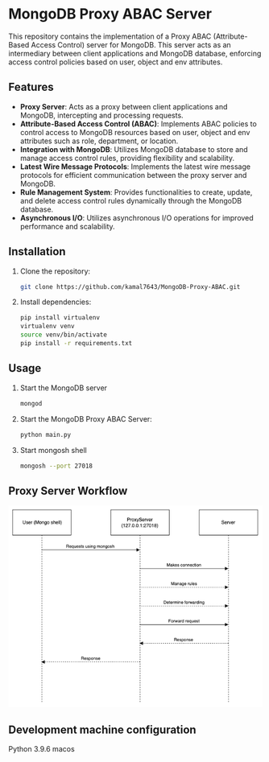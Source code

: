 # MongoDB Proxy ABAC Server

This repository contains the implementation of a Proxy ABAC (Attribute-Based Access Control) server for MongoDB. This server acts as an intermediary between client applications and MongoDB database, enforcing access control policies based on user, object and env attributes.

## Features

- **Proxy Server**: Acts as a proxy between client applications and MongoDB, intercepting and processing requests.
- **Attribute-Based Access Control (ABAC)**: Implements ABAC policies to control access to MongoDB resources based on user, object and env attributes such as role, department, or location.
- **Integration with MongoDB**: Utilizes MongoDB database to store and manage access control rules, providing flexibility and scalability.
- **Latest Wire Message Protocols**: Implements the latest wire message protocols for efficient communication between the proxy server and MongoDB.
- **Rule Management System**: Provides functionalities to create, update, and delete access control rules dynamically through the MongoDB database.
- **Asynchronous I/O**: Utilizes asynchronous I/O operations for improved performance and scalability.

## Installation

1. Clone the repository:

    ```bash
    git clone https://github.com/kamal7643/MongoDB-Proxy-ABAC.git
    ```

2. Install dependencies:

    ```bash
    pip install virtualenv
    virtualenv venv
    source venv/bin/activate
    pip install -r requirements.txt
    ```

## Usage

1. Start the MongoDB server 
    ```bash
    mongod
    ```

2. Start the MongoDB Proxy ABAC Server:

    ```bash
    python main.py
    ```
3. Start mongosh shell
    ```bash
    mongosh --port 27018
    ```
## Proxy Server Workflow

![Proxy Server Workflow](images/proxy_server_workflow.png)

## Development machine configuration
Python 3.9.6
macos